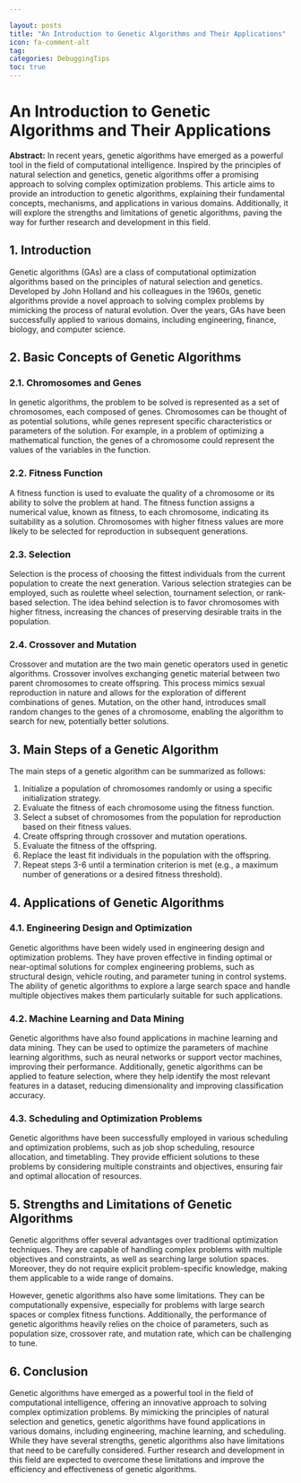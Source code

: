 ```yaml
---

layout: posts
title: "An Introduction to Genetic Algorithms and Their Applications"
icon: fa-comment-alt
tag:      
categories: DebuggingTips
toc: true
---
```




# An Introduction to Genetic Algorithms and Their Applications

**Abstract:**
In recent years, genetic algorithms have emerged as a powerful tool in the field of computational intelligence. Inspired by the principles of natural selection and genetics, genetic algorithms offer a promising approach to solving complex optimization problems. This article aims to provide an introduction to genetic algorithms, explaining their fundamental concepts, mechanisms, and applications in various domains. Additionally, it will explore the strengths and limitations of genetic algorithms, paving the way for further research and development in this field.

## 1. Introduction
Genetic algorithms (GAs) are a class of computational optimization algorithms based on the principles of natural selection and genetics. Developed by John Holland and his colleagues in the 1960s, genetic algorithms provide a novel approach to solving complex problems by mimicking the process of natural evolution. Over the years, GAs have been successfully applied to various domains, including engineering, finance, biology, and computer science.

## 2. Basic Concepts of Genetic Algorithms
### 2.1. Chromosomes and Genes
In genetic algorithms, the problem to be solved is represented as a set of chromosomes, each composed of genes. Chromosomes can be thought of as potential solutions, while genes represent specific characteristics or parameters of the solution. For example, in a problem of optimizing a mathematical function, the genes of a chromosome could represent the values of the variables in the function.

### 2.2. Fitness Function
A fitness function is used to evaluate the quality of a chromosome or its ability to solve the problem at hand. The fitness function assigns a numerical value, known as fitness, to each chromosome, indicating its suitability as a solution. Chromosomes with higher fitness values are more likely to be selected for reproduction in subsequent generations.

### 2.3. Selection
Selection is the process of choosing the fittest individuals from the current population to create the next generation. Various selection strategies can be employed, such as roulette wheel selection, tournament selection, or rank-based selection. The idea behind selection is to favor chromosomes with higher fitness, increasing the chances of preserving desirable traits in the population.

### 2.4. Crossover and Mutation
Crossover and mutation are the two main genetic operators used in genetic algorithms. Crossover involves exchanging genetic material between two parent chromosomes to create offspring. This process mimics sexual reproduction in nature and allows for the exploration of different combinations of genes. Mutation, on the other hand, introduces small random changes to the genes of a chromosome, enabling the algorithm to search for new, potentially better solutions.

## 3. Main Steps of a Genetic Algorithm
The main steps of a genetic algorithm can be summarized as follows:
1. Initialize a population of chromosomes randomly or using a specific initialization strategy.
2. Evaluate the fitness of each chromosome using the fitness function.
3. Select a subset of chromosomes from the population for reproduction based on their fitness values.
4. Create offspring through crossover and mutation operations.
5. Evaluate the fitness of the offspring.
6. Replace the least fit individuals in the population with the offspring.
7. Repeat steps 3-6 until a termination criterion is met (e.g., a maximum number of generations or a desired fitness threshold).

## 4. Applications of Genetic Algorithms
### 4.1. Engineering Design and Optimization
Genetic algorithms have been widely used in engineering design and optimization problems. They have proven effective in finding optimal or near-optimal solutions for complex engineering problems, such as structural design, vehicle routing, and parameter tuning in control systems. The ability of genetic algorithms to explore a large search space and handle multiple objectives makes them particularly suitable for such applications.

### 4.2. Machine Learning and Data Mining
Genetic algorithms have also found applications in machine learning and data mining. They can be used to optimize the parameters of machine learning algorithms, such as neural networks or support vector machines, improving their performance. Additionally, genetic algorithms can be applied to feature selection, where they help identify the most relevant features in a dataset, reducing dimensionality and improving classification accuracy.

### 4.3. Scheduling and Optimization Problems
Genetic algorithms have been successfully employed in various scheduling and optimization problems, such as job shop scheduling, resource allocation, and timetabling. They provide efficient solutions to these problems by considering multiple constraints and objectives, ensuring fair and optimal allocation of resources.

## 5. Strengths and Limitations of Genetic Algorithms
Genetic algorithms offer several advantages over traditional optimization techniques. They are capable of handling complex problems with multiple objectives and constraints, as well as searching large solution spaces. Moreover, they do not require explicit problem-specific knowledge, making them applicable to a wide range of domains.

However, genetic algorithms also have some limitations. They can be computationally expensive, especially for problems with large search spaces or complex fitness functions. Additionally, the performance of genetic algorithms heavily relies on the choice of parameters, such as population size, crossover rate, and mutation rate, which can be challenging to tune.

## 6. Conclusion
Genetic algorithms have emerged as a powerful tool in the field of computational intelligence, offering an innovative approach to solving complex optimization problems. By mimicking the principles of natural selection and genetics, genetic algorithms have found applications in various domains, including engineering, machine learning, and scheduling. While they have several strengths, genetic algorithms also have limitations that need to be carefully considered. Further research and development in this field are expected to overcome these limitations and improve the efficiency and effectiveness of genetic algorithms.
